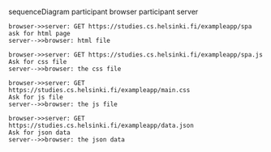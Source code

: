 sequenceDiagram
    participant browser
    participant server
    
    browser->>server: GET https://studies.cs.helsinki.fi/exampleapp/spa
    ask for html page
    server-->>browser: html file
    
    browser->>server: GET https://studies.cs.helsinki.fi/exampleapp/spa.js
    Ask for css file
    server-->>browser: the css file

    browser->>server: GET https://studies.cs.helsinki.fi/exampleapp/main.css
    Ask for js file
    server-->>browser: the js file

    browser->>server: GET https://studies.cs.helsinki.fi/exampleapp/data.json
    Ask for json data
    server-->>browser: the json data
